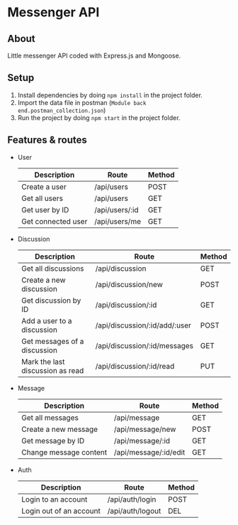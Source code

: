 # Messenger API

## About 

Little messenger API coded with Express.js and Mongoose.

## Setup 

1. Install dependencies by doing ```npm install``` in the project folder.
2. Import the data file in postman (```Module back end.postman_collection.json```)
3. Run the project by doing ```npm start``` in the project folder.

## Features & routes

* User

  | Description        | Route          | Method | 
  |--------------------|----------------|--------|
  | Create a user      | /api/users     | POST   |
  | Get all users      | /api/users     | GET    |
  | Get user by ID     | /api/users/:id | GET    |
  | Get connected user | /api/users/me  | GET    |

* Discussion

  | Description                      | Route                         | Method | 
  |----------------------------------|-------------------------------|--------|
  | Get all discussions              | /api/discussion               | GET    |
  | Create a new discussion          | /api/discussion/new           | POST   |
  | Get discussion by ID             | /api/discussion/:id           | GET    |
  | Add a user to a discussion       | /api/discussion/:id/add/:user | POST   |
  | Get messages of a discussion     | /api/discussion/:id/messages  | GET    |
  | Mark the last discussion as read | /api/discussion/:id/read      | PUT    |

* Message

  | Description            | Route                 | Method |
  |------------------------|-----------------------|--------|
  | Get all messages       | /api/message          | GET    |
  | Create a new message   | /api/message/new      | POST   |
  | Get message by ID      | /api/message/:id      | GET    |
  | Change message content | /api/message/:id/edit | GET    |

* Auth

  | Description             | Route            | Method |
  |-------------------------|------------------|--------|
  | Login to an account     | /api/auth/login  | POST   |
  | Login out of an account | /api/auth/logout | DEL    |